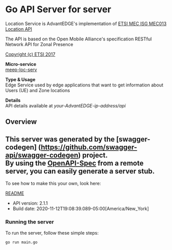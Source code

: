 # Go API Server for server

Location Service is AdvantEDGE's implementation of [ETSI MEC ISG MEC013 Location API](http://www.etsi.org/deliver/etsi_gs/MEC/001_099/013/02.01.01_60/gs_mec013v020101p.pdf) <p>The API is based on the Open Mobile Alliance's specification RESTful Network API for Zonal Presence <p>[Copyright (c) ETSI 2017](https://forge.etsi.org/etsi-forge-copyright-notice.txt) <p>**Micro-service**<br>[meep-loc-serv](https://github.com/InterDigitalInc/AdvantEDGE/tree/master/go-apps/meep-loc-serv) <p>**Type & Usage**<br>Edge Service used by edge applications that want to get information about Users (UE) and Zone locations <p>**Details**<br>API details available at _your-AdvantEDGE-ip-address/api_

## Overview
This server was generated by the [swagger-codegen]
(https://github.com/swagger-api/swagger-codegen) project.  
By using the [OpenAPI-Spec](https://github.com/OAI/OpenAPI-Specification) from a remote server, you can easily generate a server stub.  
-

To see how to make this your own, look here:

[README](https://github.com/swagger-api/swagger-codegen/blob/master/README.md)

- API version: 2.1.1
- Build date: 2020-11-12T19:08:39.089-05:00[America/New_York]


### Running the server
To run the server, follow these simple steps:

```
go run main.go
```

